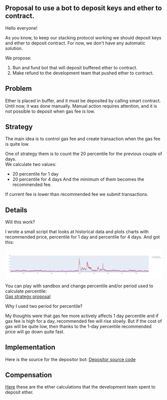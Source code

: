 ## Proposal to use a bot to deposit keys and ether to contract.

Hello everyone!

As you know, to keep our stacking protocol working we should deposit keys and ether to deposit contract.
For now, we don't have any automatic solution.

We propose:
1. Run and fund bot that will deposit buffered ether to contract.
2. Make refund to the development team that pushed ether to contract.

## Problem

Ether is placed in buffer, and it must be deposited by calling smart contract. Until now, it was done manually.
Manual action requires attention, and it is not possible to deposit when gas fee is low.

## Strategy

The main idea is to control gas fee and create transaction when the gas fee is quite low.

One of strategy them is to count the 20 percentile for the previous couple of days.  
We calculate two values:
- 20 percentile for 1 day
- 20 percentile for 4 days
And the minimum of them becomes the recommended fee.

If current fee is lower than recommended fee we submit transactions.

## Details

Will this work?

I wrote a small script that looks at historical data and plots charts with recommended price, percentile for 1 day and percentile for 4 days. And got this:  

<img src="https://github.com/F4ever/gas-strategy/blob/master/plot_example.png" alt="Gas fee chart">
  
You can play with sandbox and change percentile and/or period used to calculate percentile:  
[Gas strategy proposal](https://github.com/F4ever/gas-strategy)

Why I used two period for percentile?

My thoughts were that gas fee more actively affects 1 day percentile and if gas fee is high for a day, recommended fee will rise slowly.
But if the cost of gas will be quite low, then thanks to the 1-day percentile recommended price will go down quite fast.

## Implementation

Here is the source for the depositor bot: [Depositor source code](https://github.com/lidofinance/depositor-bot)

## Compensation

[Here](https://dune.xyz/queries/162545) these are the ether calculations that the development team spent to deposit ether.
